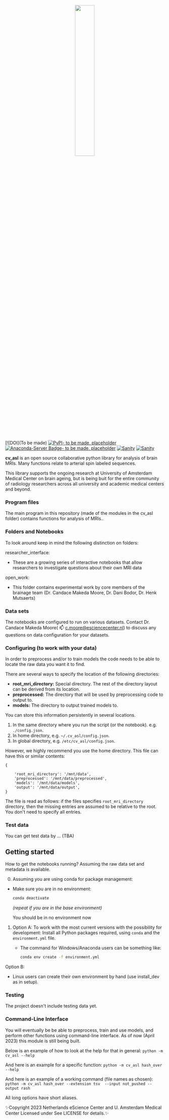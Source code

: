 <p align="center">
    <img style="width: 35%; height: 35%" src="https://github.com/brainspinner/cv_asl/blob/main/brainspin.png">
</p>

[![DOI](To be made)
[![PyPI- to be made, placeholder](https://img.shields.io/pypi/v/brainspin.svg)](https://pypi.python.org/pypi/cv_asl/)
[![Anaconda-Server Badge- to be made, placeholder](https://anaconda.org/brainspinner/cv_asl/badges/version.svg)](https://anaconda.org/resurfemg/resurfemg)
[![Sanity](https://github.com/brainspinner/cv_asl/actions/workflows/on-commit.yml/badge.svg)](https://github.com/brainspinner/cv_asl/actions/workflows/on-commit.yml)
[![Sanity](https://github.com/brainspinner/cv_asl/actions/workflows/on-tag.yml/badge.svg)](https://github.com/brainspinner/cv_asl/actions/workflows/on-tag.yml)

**cv_asl** is an open source collaborative python library for analysis
of brain MRIs. Many functions relate to arterial spin labeled sequences.



This library
supports the ongoing research at University of Amsterdam Medical Center on brain ageing, but
is being buit for the entire community of radiology researchers across all university and academic medical centers and beyond.


### Program files

The main program in this repository (made of the modules in the cv_asl folder) contains functions for analysis of MRIs..

### Folders and Notebooks

To look around keep in mind the following distinction on folders:

researcher_interface:
- These are a growing series of interactive notebooks that allow
  researchers to investigate questions about their own MRI data
 
open_work:
- This folder contains experimental work by core members of the brainage
  team (Dr. Candace Makeda Moore, Dr. Dani Bodor, Dr. Henk Mutsaerts)


### Data sets

The notebooks are configured to run on various datasets.  Contact
Dr. Candace Makeda Moore( 📫 c.moore@esciencecenter.nl) to discuss any
questions on data configuration for your datasets.


### Configuring (to work with your data)

In order to preprocess and/or to train  models the code needs to be
able to locate the raw data you want it to find.

There are several ways to specify the location of the following
directories:

-   **root_mri_directory:** Special directory.  The rest of the directory layout can
    be derived from its location.
-   **preprocessed:** The directory that will be used by preprocessing
    code to output to.
-   **models:** The directory to output trained models to.

You can store this information persistently in several locations.

1.  In the same directory where you run the script (or the notebook).
    e.g. `./config.json`.
2.  In home directory, e.g. `~/.cv_asl/config.json`.
3.  In global directory, e.g. `/etc/cv_asl/config.json`.

However, we highly recommend you use the home directory.
This file can have this or similar contents:

    {
 
        'root_mri_directory': '/mnt/data',
        'preprocessed': '/mnt/data/preprocessed',
        'models': '/mnt/data/models',
        'output': '/mnt/data/output',
    }

The file is read as follows: if the files specifies `root_mri_directory`
directory, then the missing entries are assumed to be relative to
the root.  You don't need to specify all entries.

### Test data

You can get test data by ... (TBA)


## Getting started


How to get the notebooks running?  Assuming the raw data set and
metadata is available.

0. Assuming you are using conda for package management:    
  * Make sure you are in no environment:

      ```sh
      conda deactivate
      ```

      _(repeat if you are in the base environment)_

      You should be in no environment now


1. Option A: To work with the most current versions with the possibility for development:
  Install all Python packages required, using `conda` and the `environment.yml` file. 


   * The command for Windows/Anaconda users can be something like:

     ```sh
     conda env create -f environment.yml
     ```

  Option B:
   * Linux users can create their own environment by hand (use
     install_dev as in setup).



### Testing

The project doesn't include testing data yet.  

### Command-Line Interface
You will eventually be be able to preprocess, train and use models, and perform other functions using command-line interface. As of now (April 2023) this module is still being built.

Below is an example of how to look at the help for that in general:
`python -m cv_asl --help` 

And here is an example for a specific function:
`python -m cv_asl hash_over --help`

And here is an example of a working command (file names as chosen):
`python -m cv_asl hash_over --extension tsv  --input not_pushed --output rash`

All long options have short aliases.


✨Copyright 2023 Netherlands eScience Center and U. Amsterdam Medical Center
Licensed under <TBA> See LICENSE for details.✨
